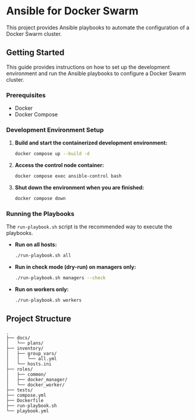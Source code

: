 # Ansible for Docker Swarm

This project provides Ansible playbooks to automate the configuration of a Docker Swarm cluster.

## Getting Started

This guide provides instructions on how to set up the development environment and run the Ansible playbooks to configure a Docker Swarm cluster.

### Prerequisites

- Docker
- Docker Compose

### Development Environment Setup

1.  **Build and start the containerized development environment:**

    ```bash
    docker compose up --build -d
    ```

2.  **Access the control node container:**

    ```bash
    docker compose exec ansible-control bash
    ```

3.  **Shut down the environment when you are finished:**

    ```bash
    docker compose down
    ```

### Running the Playbooks

The `run-playbook.sh` script is the recommended way to execute the playbooks.

-   **Run on all hosts:**

    ```bash
    ./run-playbook.sh all
    ```

-   **Run in check mode (dry-run) on managers only:**

    ```bash
    ./run-playbook.sh managers --check
    ```

-   **Run on workers only:**

    ```bash
    ./run-playbook.sh workers
    ```

## Project Structure

```
.
├── docs/
│   └── plans/
├── inventory/
│   ├── group_vars/
│   │   └── all.yml
│   └── hosts.ini
├── roles/
│   ├── common/
│   ├── docker_manager/
│   └── docker_worker/
├── tests/
├── compose.yml
├── Dockerfile
├── run-playbook.sh
└── playbook.yml
```
